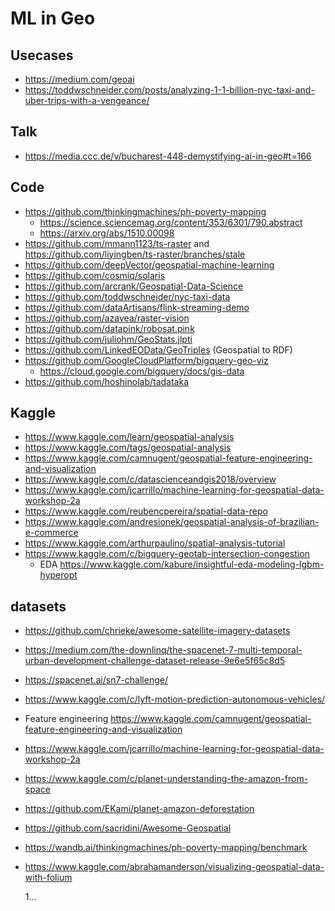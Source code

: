 # ML in Geo

## Usecases

- https://medium.com/geoai
- https://toddwschneider.com/posts/analyzing-1-1-billion-nyc-taxi-and-uber-trips-with-a-vengeance/

## Talk

- https://media.ccc.de/v/bucharest-448-demystifying-ai-in-geo#t=166

## Code

- https://github.com/thinkingmachines/ph-poverty-mapping
  - https://science.sciencemag.org/content/353/6301/790.abstract
  - https://arxiv.org/abs/1510.00098
- https://github.com/mmann1123/ts-raster and https://github.com/liyingben/ts-raster/branches/stale
- https://github.com/deepVector/geospatial-machine-learning
- https://github.com/cosmiq/solaris
- https://github.com/arcrank/Geospatial-Data-Science
- https://github.com/toddwschneider/nyc-taxi-data
- https://github.com/dataArtisans/flink-streaming-demo
- https://github.com/azavea/raster-vision
- https://github.com/datapink/robosat.pink
- https://github.com/juliohm/GeoStats.jlpti
- https://github.com/LinkedEOData/GeoTriples (Geospatial to RDF)
- https://github.com/GoogleCloudPlatform/bigquery-geo-viz
  - https://cloud.google.com/bigquery/docs/gis-data
- https://github.com/hoshinolab/tadataka

## Kaggle

- https://www.kaggle.com/learn/geospatial-analysis
- https://www.kaggle.com/tags/geospatial-analysis
- https://www.kaggle.com/camnugent/geospatial-feature-engineering-and-visualization
- https://www.kaggle.com/c/datascienceandgis2018/overview
- https://www.kaggle.com/jcarrillo/machine-learning-for-geospatial-data-workshop-2a
- https://www.kaggle.com/reubencpereira/spatial-data-repo
- https://www.kaggle.com/andresionek/geospatial-analysis-of-brazilian-e-commerce
- https://www.kaggle.com/arthurpaulino/spatial-analysis-tutorial
- https://www.kaggle.com/c/bigquery-geotab-intersection-congestion
  - EDA https://www.kaggle.com/kabure/insightful-eda-modeling-lgbm-hyperopt

## datasets

- https://github.com/chrieke/awesome-satellite-imagery-datasets
- https://medium.com/the-downlinq/the-spacenet-7-multi-temporal-urban-development-challenge-dataset-release-9e6e5f65c8d5
- https://spacenet.ai/sn7-challenge/
- https://www.kaggle.com/c/lyft-motion-prediction-autonomous-vehicles/

- Feature engineering https://www.kaggle.com/camnugent/geospatial-feature-engineering-and-visualization
- https://www.kaggle.com/jcarrillo/machine-learning-for-geospatial-data-workshop-2a
- https://www.kaggle.com/c/planet-understanding-the-amazon-from-space
- https://github.com/EKami/planet-amazon-deforestation

- https://github.com/sacridini/Awesome-Geospatial
- https://wandb.ai/thinkingmachines/ph-poverty-mapping/benchmark
- https://www.kaggle.com/abrahamanderson/visualizing-geospatial-data-with-folium

  1...
